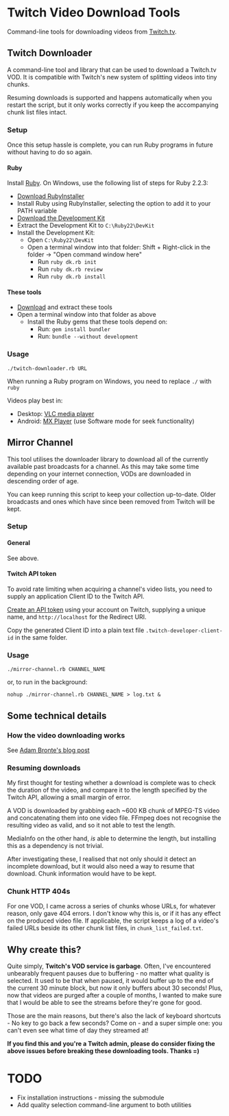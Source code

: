 # Twitch Video Download Tools

Command-line tools for downloading videos from [Twitch.tv](http://www.twitch.tv).

## Twitch Downloader

A command-line tool and library that can be used to download a Twitch.tv VOD. It is compatible with Twitch's new system of splitting videos into tiny chunks.

Resuming downloads is supported and happens automatically when you restart the script, but it only works correctly if you keep the accompanying chunk list files intact.

### Setup

Once this setup hassle is complete, you can run Ruby programs in future without having to do so again.

#### Ruby

Install [Ruby](https://www.ruby-lang.org/en/). On Windows, use the following list of steps for Ruby 2.2.3:

- [Download RubyInstaller](http://dl.bintray.com/oneclick/rubyinstaller/rubyinstaller-2.2.3.exe)
- Install Ruby using RubyInstaller, selecting the option to add it to your PATH variable
- [Download the Development Kit](http://dl.bintray.com/oneclick/rubyinstaller/DevKit-mingw64-32-4.7.2-20130224-1151-sfx.exe)
- Extract the Development Kit to `C:\Ruby22\DevKit`
- Install the Development Kit:
    + Open `C:\Ruby22\DevKit`
    + Open a terminal window into that folder: Shift + Right-click in the folder -> "Open command window here"
        * Run `ruby dk.rb init`
        * Run `ruby dk.rb review`
        * Run `ruby dk.rb install`

#### These tools

- [Download](https://github.com/ZimbiX/Twitch-Video-Download-Tools/archive/master.zip) and extract these tools
- Open a terminal window into that folder as above
    + Install the Ruby gems that these tools depend on:
        * Run: `gem install bundler`
        * Run: `bundle --without development`

### Usage

    ./twitch-downloader.rb URL

When running a Ruby program on Windows, you need to replace `./` with `ruby `

Videos play best in:

- Desktop: [VLC media player](http://www.videolan.org/vlc/)
- Android: [MX Player](https://play.google.com/store/apps/details?id=com.mxtech.videoplayer.ad&hl=en) (use Software mode for seek functionality)

## Mirror Channel

This tool utilises the downloader library to download all of the currently available past broadcasts for a channel. As this may take some time depending on your internet connection, VODs are downloaded in descending order of age.

You can keep running this script to keep your collection up-to-date. Older broadcasts and ones which have since been removed from Twitch will be kept.

### Setup

#### General

See above.

#### Twitch API token

To avoid rate limiting when acquiring a channel's video lists, you need to supply an application Client ID to the Twitch API.

[Create an API token](http://www.twitch.tv/kraken/oauth2/clients/new) using your account on Twitch, supplying a unique name, and `http://localhost` for the Redirect URI.

Copy the generated Client ID into a plain text file `.twitch-developer-client-id` in the same folder.

### Usage

    ./mirror-channel.rb CHANNEL_NAME

or, to run in the background:

    nohup ./mirror-channel.rb CHANNEL_NAME > log.txt &

## Some technical details

### How the video downloading works

See [Adam Bronte's blog post](https://adam.bronte.me/2015/05/29/downloading-twitch-tv-vods/)

### Resuming downloads

My first thought for testing whether a download is complete was to check the duration of the video, and compare it to the length specified by the Twitch API, allowing a small margin of error.

A VOD is downloaded by grabbing each ~600 KB chunk of MPEG-TS video and concatenating them into one video file. FFmpeg does not recognise the resulting video as valid, and so it not able to test the length.

MediaInfo on the other hand, *is* able to determine the length, but installing this as a dependency is not trivial.

After investigating these, I realised that not only should it detect an incomplete download, but it would also need a way to resume that download. Chunk information would have to be kept.

### Chunk HTTP 404s

For one VOD, I came across a series of chunks whose URLs, for whatever reason, only gave 404 errors. I don't know why this is, or if it has any effect on the produced video file. If applicable, the script keeps a log of a video's failed URLs beside its other chunk list files, in `chunk_list_failed.txt`.

## Why create this?

Quite simply, **Twitch's VOD service is garbage**. Often, I've encountered unbearably frequent pauses due to buffering - no matter what quality is selected. It used to be that when paused, it would buffer up to the end of the current 30 minute block, but now it only buffers about 30 seconds! Plus, now that videos are purged after a couple of months, I wanted to make sure that I would be able to see the streams before they're gone for good.

Those are the main reasons, but there's also the lack of keyboard shortcuts - No key to go back a few seconds? Come on - and a super simple one: you can't even see what time of day they streamed at!

**If you find this and you're a Twitch admin, please do consider fixing the above issues before breaking these downloading tools. Thanks =)**

# TODO

- Fix installation instructions - missing the submodule
- Add quality selection command-line argument to both utilities

